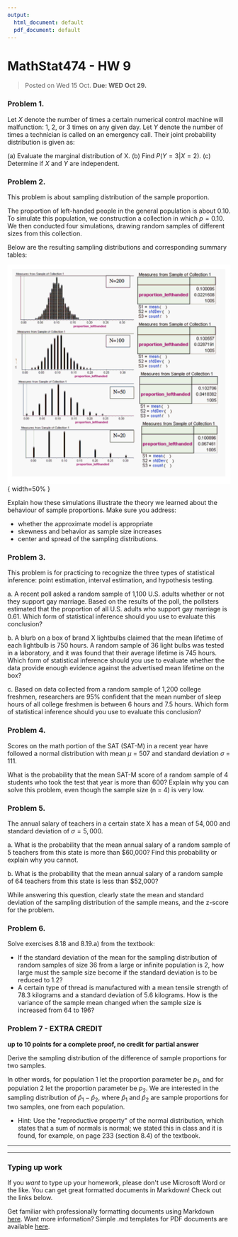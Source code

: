 ```yaml
---
output:
  html_document: default
  pdf_document: default
---
```

# MathStat474 - HW 9

> Posted on Wed 15 Oct. **Due: WED Oct 29.** 


### Problem 1. 

Let $X$ denote the number of times a certain numerical control machine will malfunction: 1, 2, or 3 times on any given day. Let $Y$ denote the number of times a technician is called on an emergency call. Their joint probability distribution is given as:

(a) Evaluate the marginal distribution of X.
(b) Find $P(Y =3|X=2)$.
(c) Determine if $X$ and $Y$ are independent. 


### Problem 2. 

This problem is about sampling distribution of the sample proportion.

The proportion of left-handed people in the general population is about 0.10. To simulate this population, we construction a collection in which $p=0.10$. We then conducted four simulations, drawing random samples of different sizes from this collection. 

Below are the resulting sampling distributions and corresponding summary tables: 

![](hw9problem1data.png){ width=50% }

Explain how these simulations illustrate the theory we learned about the behaviour of sample proportions. Make sure you address:

* whether the approximate model is appropriate
* skewness and behavior as sample size increases
* center and spread of the sampling distributions. 

### Problem 3. 

This problem is for practicing to recognize the three types of statistical inference: point estimation, interval estimation, and hypothesis testing. 

a. A recent poll asked a random sample of 1,100 U.S. adults whether or not they support gay marriage. Based on the results of the poll, the pollsters estimated that the proportion of all U.S. adults who support gay marriage is 0.61. Which form of statistical inference should you use to evaluate this conclusion? 

b. A blurb on a box of brand X lightbulbs claimed that the mean lifetime of each lightbulb is 750 hours. A random sample of 36 light bulbs was tested in a laboratory, and it was found that their average lifetime is 745 hours. Which form of statistical inference should you use to evaluate whether the data provide enough evidence against the advertised mean lifetime on the box?

c. Based on data collected from a random sample of 1,200 college freshmen, researchers are 95% confident that the mean number of sleep hours of all college freshmen is between 6 hours and 7.5 hours. Which form of statistical inference should you use to evaluate this conclusion? 

### Problem 4. 

Scores on the math portion of the SAT (SAT-M) in a recent year have followed a normal distribution with mean $\mu$ = 507 and standard deviation $\sigma$ = 111.

What is the probability that the mean SAT-M score of a random sample of 4 students who took the test that year is more than 600? 
Explain why you can solve this problem, even though the sample size (n = 4) is very low.


### Problem 5.
The annual salary of teachers in a certain state X has a mean of  $54,000$ and standard deviation of $\sigma=5,000$. 

a. What is the probability that the mean annual salary of a random sample of 5 teachers from this state is more than $60,000? Find this probability or explain why you cannot.

b. What is the probability that the mean annual salary of a random sample of 64 teachers from this state is less than $52,000?

While answering this question, clearly state the mean and standard deviation of the sampling distribution of the sample means, and the z-score for the problem. 

### Problem 6.
Solve exercises 8.18 and 8.19.a) from the textbook:

* If the standard deviation of the mean for the sampling distribution of random samples of size 36 from a large or infinite population is 2, how large must the sample size become if the standard deviation is to be reduced to 1.2?
* A certain type of thread is manufactured with a mean tensile strength of 78.3 kilograms and a standard deviation of 5.6 kilograms. How is the variance of the sample mean changed when the sample size is increased from 64 to 196?

### Problem 7 - EXTRA CREDIT 
**up to 10 points for a complete proof, no credit for partial answer**

Derive the sampling distribution of the difference of sample proportions for two samples.  

In other words, for population 1 let the  proportion parameter be $p_1$, and for population 2 let the proportion parameter be $p_2$. We are interested in the sampling distribution of $\hat p_1 - \hat p_2$, where $\hat p_1$ and $\hat p_2$ are sample proportions for two samples, one from each population. 

* Hint: Use the "reproductive property" of the normal distribution, which states that a sum of normals is normal; we stated this in class and it is found, for example, on page 233 (section 8.4) of the textbook. 

---

---

### Typing up work 

If you *want* to type up your homework, please don't use Microsoft Word or the like. You can get great formatted documents in Markdown! Check out the links below. 

Get familiar with professionally formatting documents using Markdown [here](https://sondzus.github.io/MathStat474/DocumentFormattingGuidelines.html). 
Want more information? Simple .md templates for PDF documents are available [here](https://sondzus.github.io/MathStat474/DocumentFormattingGuidelines.html). 

